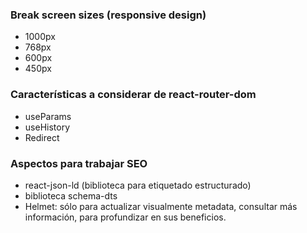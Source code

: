 ### Break screen sizes (responsive design)

* 1000px
* 768px
* 600px
* 450px

### Características a considerar de react-router-dom

* useParams
* useHistory
* Redirect

### Aspectos para trabajar SEO

* react-json-ld (biblioteca para etiquetado estructurado)
* biblioteca schema-dts
* Helmet: sólo para actualizar visualmente metadata, consultar más información, para profundizar en sus beneficios.